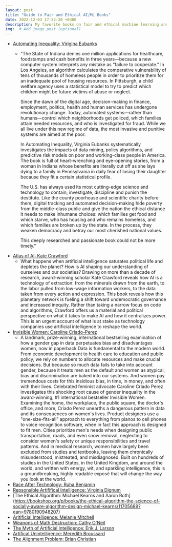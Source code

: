 ```yaml
---
layout: post
title: "Guide to Fair and Ethical AI/ML Books"
date: 2022-12-03 17:32:20 +0300
description: My favorite books on fair and ethical machine learning and artificial intelligence.
img:  # Add image post (optional)
---
```


* [Automating Inequality: Virigina Eubanks](https://bookshop.org/p/books/automating-inequality-how-high-tech-tools-profile-police-and-punish-the-poor-virginia-eubanks/8445864?ean=9781250215789)
  * "The State of Indiana denies one million applications for healthcare, foodstamps and cash benefits in three years―because a new computer system interprets any mistake as “failure to cooperate.” In Los Angeles, an algorithm calculates the comparative vulnerability of tens of thousands of homeless people in order to prioritize them for an inadequate pool of housing resources. In Pittsburgh, a child welfare agency uses a statistical model to try to predict which children might be future victims of abuse or neglect.

    Since the dawn of the digital age, decision-making in finance, employment, politics, health and human services has undergone revolutionary change. Today, automated systems―rather than humans―control which neighborhoods get policed, which families attain needed resources, and who is investigated for fraud. While we all live under this new regime of data, the most invasive and punitive systems are aimed at the poor.

    In Automating Inequality, Virginia Eubanks systematically investigates the impacts of data mining, policy algorithms, and predictive risk models on poor and working-class people in America. The book is full of heart-wrenching and eye-opening stories, from a woman in Indiana whose benefits are literally cut off as she lays dying to a family in Pennsylvania in daily fear of losing their daughter because they fit a certain statistical profile.

    The U.S. has always used its most cutting-edge science and technology to contain, investigate, discipline and punish the destitute. Like the county poorhouse and scientific charity before them, digital tracking and automated decision-making hide poverty from the middle-class public and give the nation the ethical distance it needs to make inhumane choices: which families get food and which starve, who has housing and who remains homeless, and which families are broken up by the state. In the process, they weaken democracy and betray our most cherished national values.

    This deeply researched and passionate book could not be more timely."
* [Atlas of AI: Kate Crawford](https://bookshop.org/p/books/atlas-of-ai-power-politics-and-the-planetary-costs-of-artificial-intelligence-kate-crawford/17465404?ean=9780300264630)
  * What happens when artificial intelligence saturates political life and depletes the planet? How is AI shaping our understanding of ourselves and our societies? Drawing on more than a decade of research, award-winning scholar Kate Crawford reveals how AI is a technology of extraction: from the minerals drawn from the earth, to the labor pulled from low-wage information workers, to the data taken from every action and expression. This book reveals how this planetary network is fueling a shift toward undemocratic governance and increased inequity. Rather than taking a narrow focus on code and algorithms, Crawford offers us a material and political perspective on what it takes to make AI and how it centralizes power. This is an urgent account of what is at stake as technology companies use artificial intelligence to reshape the world.
* [Invisible Women: Caroline Criado-Perez](https://bookshop.org/p/books/invisible-women-data-bias-in-a-world-designed-for-men-caroline-criado-perez/15136602?ean=9781419735219)
  * A landmark, prize-winning, international bestselling examination of how a gender gap in data perpetuates bias and disadvantages women, now in paperback
    Data is fundamental to the modern world. From economic development to health care to education and public policy, we rely on numbers to allocate resources and make crucial decisions. But because so much data fails to take into account gender, because it treats men as the default and women as atypical, bias and discrimination are baked into our systems. And women pay tremendous costs for this insidious bias, in time, in money, and often with their lives.
    Celebrated feminist advocate Caroline Criado Perez investigates this shocking root cause of gender inequality in the award-winning, #1 international bestseller Invisible Women. Examining the home, the workplace, the public square, the doctor's office, and more, Criado Perez unearths a dangerous pattern in data and its consequences on women's lives. Product designers use a "one-size-fits-all" approach to everything from pianos to cell phones to voice recognition software, when in fact this approach is designed to fit men. Cities prioritize men's needs when designing public transportation, roads, and even snow removal, neglecting to consider women's safety or unique responsibilities and travel patterns. And in medical research, women have largely been excluded from studies and textbooks, leaving them chronically misunderstood, mistreated, and misdiagnosed.
Built on hundreds of studies in the United States, in the United Kingdom, and around the world, and written with energy, wit, and sparkling intelligence, this is a groundbreaking, highly readable exposé that will change the way you look at the world.
* [Race After Technology: Ruha Benjamin](https://bookshop.org/p/books/race-after-technology-abolitionist-tools-for-the-new-jim-code-ruha-benjamin/7508567?ean=9781509526406)
* [Repsonsible Artififical Intelligence: Virginia Dignum](https://bookshop.org/p/books/responsible-artificial-intelligence-how-to-develop-and-use-ai-in-a-responsible-way-virginia-dignum/15507515?ean=9783030303730)
* [The Ethical Algorithm: Michael Kearns and Aaron Roth] (https://bookshop.org/p/books/the-ethical-algorithm-the-science-of-socially-aware-algorithm-design-michael-kearns/11705689?ean=9780190948207)
* [Aritificial Intelligence: Melanie Mitchell](https://us.macmillan.com/books/9780374715236/artificialintelligence) 
* [Weapons of Math Destruction: Cathy O'Neil](https://bookshop.org/p/books/weapons-of-math-destruction-how-big-data-increases-inequality-and-threatens-democracy-cathy-o-neil/11438502?ean=9780553418835)
* [The Myth of Artificial Intelligence: Erik J. Larson](https://bookshop.org/p/books/the-myth-of-artificial-intelligence-why-computers-can-t-think-the-way-we-do-erik-j-larson/18467605?ean=9780674983519)
* [Artifical Unintelligence: Meredith Broussard](https://bookshop.org/p/books/artificial-unintelligence-how-computers-misunderstand-the-world-meredith-broussard/7352531?ean=9780262537018)
* [The Alignment Problem: Brian Christian](https://bookshop.org/p/books/the-alignment-problem-machine-learning-and-human-values-brian-christian/16099409?ean=9780393635829)

